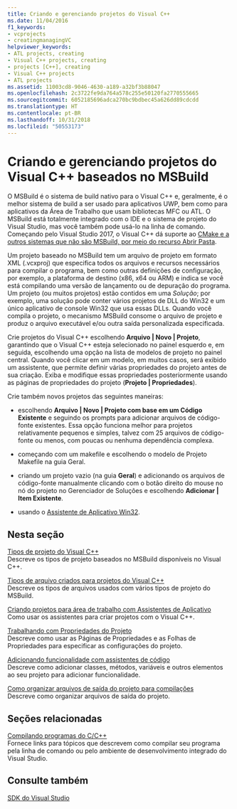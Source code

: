 ```yaml
---
title: Criando e gerenciando projetos do Visual C++
ms.date: 11/04/2016
f1_keywords:
- vcprojects
- creatingmanagingVC
helpviewer_keywords:
- ATL projects, creating
- Visual C++ projects, creating
- projects [C++], creating
- Visual C++ projects
- ATL projects
ms.assetid: 11003cd8-9046-4630-a189-a32bf3b88047
ms.openlocfilehash: 2c3722fe9da764a578c255e50120fa2770555665
ms.sourcegitcommit: 6052185696adca270bc9bdbec45a626dd89cdcdd
ms.translationtype: HT
ms.contentlocale: pt-BR
ms.lasthandoff: 10/31/2018
ms.locfileid: "50553173"
---
```

# <a name="creating-and-managing-msbuild-based-visual-c-projects"></a>Criando e gerenciando projetos do Visual C++ baseados no MSBuild

O MSBuild é o sistema de build nativo para o Visual C++ e, geralmente, é o melhor sistema de build a ser usado para aplicativos UWP, bem como para aplicativos da Área de Trabalho que usam bibliotecas MFC ou ATL. O MSBuild está totalmente integrado com o IDE e o sistema de projeto do Visual Studio, mas você também pode usá-lo na linha de comando. Começando pelo Visual Studio 2017, o Visual C++ dá suporte ao [CMake e a outros sistemas que não são MSBuild, por meio do recurso Abrir Pasta](non-msbuild-projects.md).

Um projeto baseado no MSBuild tem um arquivo de projeto em formato XML (.vcxproj) que especifica todos os arquivos e recursos necessários para compilar o programa, bem como outras definições de configuração, por exemplo, a plataforma de destino (x86, x64 ou ARM) e indica se você está compilando uma versão de lançamento ou de depuração do programa. Um projeto (ou muitos projetos) estão contidos em uma *Solução*; por exemplo, uma solução pode conter vários projetos de DLL do Win32 e um único aplicativo de console Win32 que usa essas DLLs. Quando você compila o projeto, o mecanismo MSBuild consome o arquivo de projeto e produz o arquivo executável e/ou outra saída personalizada especificada.

Crie projetos do Visual C++ escolhendo **Arquivo &#124; Novo &#124; Projeto**, garantindo que o Visual C++ esteja selecionado no painel esquerdo e, em seguida, escolhendo uma opção na lista de modelos de projeto no painel central. Quando você clicar em um modelo, em muitos casos, será exibido um assistente, que permite definir várias propriedades do projeto antes de sua criação. Exiba e modifique essas propriedades posteriormente usando as páginas de propriedades do projeto (**Projeto &#124; Propriedades**).

Crie também novos projetos das seguintes maneiras:

- escolhendo **Arquivo &#124; Novo &#124; Projeto com base em um Código Existente** e seguindo os prompts para adicionar arquivos de código-fonte existentes. Essa opção funciona melhor para projetos relativamente pequenos e simples, talvez com 25 arquivos de código-fonte ou menos, com poucas ou nenhuma dependência complexa.

- começando com um makefile e escolhendo o modelo de Projeto Makefile na guia Geral.

- criando um projeto vazio (na guia **Geral**) e adicionando os arquivos de código-fonte manualmente clicando com o botão direito do mouse no nó do projeto no Gerenciador de Soluções e escolhendo **Adicionar &#124; Item Existente**.

- usando o [Assistente de Aplicativo Win32](../windows/win32-application-wizard.md).

## <a name="in-this-section"></a>Nesta seção

[Tipos de projeto do Visual C++](../ide/visual-cpp-project-types.md)<br>
Descreve os tipos de projeto baseados no MSBuild disponíveis no Visual C++.

[Tipos de arquivo criados para projetos do Visual C++](../ide/file-types-created-for-visual-cpp-projects.md)<br>
Descreve os tipos de arquivos usados ​com vários tipos de projeto do MSBuild.

[Criando projetos para área de trabalho com Assistentes de Aplicativo](../ide/creating-desktop-projects-by-using-application-wizards.md)<br>
Como usar os assistentes para criar projetos com o Visual C++.

[Trabalhando com Propriedades do Projeto](../ide/working-with-project-properties.md)<br>
Descreve como usar as Páginas de Propriedades e as Folhas de Propriedades para especificar as configurações do projeto.

[Adicionando funcionalidade com assistentes de código](../ide/adding-functionality-with-code-wizards-cpp.md)<br>
Descreve como adicionar classes, métodos, variáveis e outros elementos ao seu projeto para adicionar funcionalidade.

[Como organizar arquivos de saída do projeto para compilações](../ide/how-to-organize-project-output-files-for-builds.md)<br>
Descreve como organizar arquivos de saída do projeto.

## <a name="related-sections"></a>Seções relacionadas

[Compilando programas do C/C++](../build/building-c-cpp-programs.md)<br>
Fornece links para tópicos que descrevem como compilar seu programa pela linha de comando ou pelo ambiente de desenvolvimento integrado do Visual Studio.

## <a name="see-also"></a>Consulte também

[SDK do Visual Studio](https://msdn.microsoft.com/vstudio/extend)
